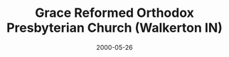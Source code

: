 ---
date: &id001 2000-05-26
end_date: null
location:
  address: 700 Van Buren Street
  city: Walkerton
  state: IN
minister:
- end: 2012-01-01
  name: Glenn Jerrell
  start: 2000-01-01
  type: Pastor
- end: null
  name: Matthew W.C. Barker
  start: 2012-01-01
  type: Pastor
ministers:
- Glenn Jerrell
- Matthew W.C. Barker
name: Grace Reformed Orthodox Presbyterian Church
names:
- end: null
  name: Grace Reformed Orthodox Presbyterian Church
  start: 2000-05-26
origination_date: *id001
raw_data: 'IN    Walkerton


  Grace Reformed Orthodox Presbyterian Church  (May 26, 2000- )

  700 Van Buren Street

  Pastors: Glenn Jerrell, 2000-2012

  Matthew W.C. Barker, 2012

  '
received_from: null
states:
- IN
status:
  active: true
  end_date: null
  reason: null
  received_from: null
  withdrawal_to: null
title: Grace Reformed Orthodox Presbyterian Church (Walkerton IN)
year_established:
- 2000

---
